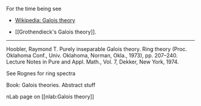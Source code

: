 For the time being see

* [Wikipedia: Galois theory](http://en.wikipedia.org/wiki/Galois_theory)

* [[Grothendieck's Galois theory]].
---
Hoobler, Raymond T.
Purely inseparable Galois theory.
Ring theory (Proc. Oklahoma Conf., Univ. Oklahoma, Norman, Okla., 1973), pp. 207&#8211;240.
Lecture Notes in Pure and Appl. Math., Vol. 7, Dekker, New York, 1974.

See Rognes for ring spectra

Book: Galois theories. Abstract stuff

nLab page on [[nlab:Galois theory]]
